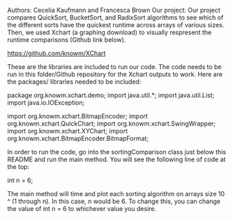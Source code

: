 Authors: Cecelia Kaufmann and Francesca Brown
Our project: Our project compares QuickSort, BucketSort, and RadixSort algorithms
to see which of the different sorts have the quickest runtime across arrays of various 
sizes. Then, we used Xchart (a graphing download) to visually respresent the runtime
comparisons (Github link below). 

https://github.com/knowm/XChart 

These are the libraries are included to run our code. The code needs to be run in this folder/Github repository
for the Xchart outputs to work. Here are the packages/ libraries needed to be included: 

package org.knowm.xchart.demo;
import java.util.*;
import java.util.List;
import java.io.IOException;

import org.knowm.xchart.BitmapEncoder;
import org.knowm.xchart.QuickChart;
import org.knowm.xchart.SwingWrapper;
import org.knowm.xchart.XYChart;
import org.knowm.xchart.BitmapEncoder.BitmapFormat;

In order to run the code, go into the sortingComparison class just below this README and run the main method. 
You will see the following line of code at the top:

int n = 6;

The main method will time and plot each sorting algorithm on arrays size 10 ^ (1 through n). In this case, n would be 6. To change this, you can change the value of int n = 6 to whichever value you desire.